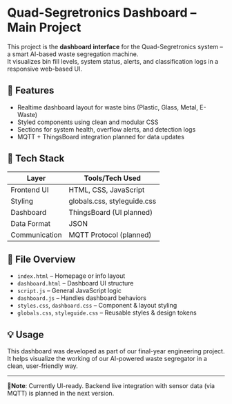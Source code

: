 # Quad-Segretronics Dashboard – Main Project

This project is the **dashboard interface** for the Quad-Segretronics system – a smart AI-based waste segregation machine.  
It visualizes bin fill levels, system status, alerts, and classification logs in a responsive web-based UI.

## 📌 Features

- Realtime dashboard layout for waste bins (Plastic, Glass, Metal, E-Waste)
- Styled components using clean and modular CSS
- Sections for system health, overflow alerts, and detection logs
- MQTT + ThingsBoard integration planned for data updates

## 🔧 Tech Stack

| Layer         | Tools/Tech Used               |
|---------------|-------------------------------|
| Frontend UI   | HTML, CSS, JavaScript         |
| Styling       | globals.css, styleguide.css   |
| Dashboard     | ThingsBoard (UI planned)      |
| Data Format   | JSON                          |
| Communication | MQTT Protocol (planned)       |

## 📁 File Overview

- `index.html` – Homepage or info layout  
- `dashboard.html` – Dashboard UI structure  
- `script.js` – General JavaScript logic  
- `dashboard.js` – Handles dashboard behaviors  
- `styles.css`, `dashboard.css` – Component & layout styling  
- `globals.css`, `styleguide.css` – Reusable styles & design tokens  

## 💡 Usage

This dashboard was developed as part of our final-year engineering project.  
It helps visualize the working of our AI-powered waste segregator in a clean, user-friendly way.

---

📍**Note**: Currently UI-ready. Backend live integration with sensor data (via MQTT) is planned in the next version.
